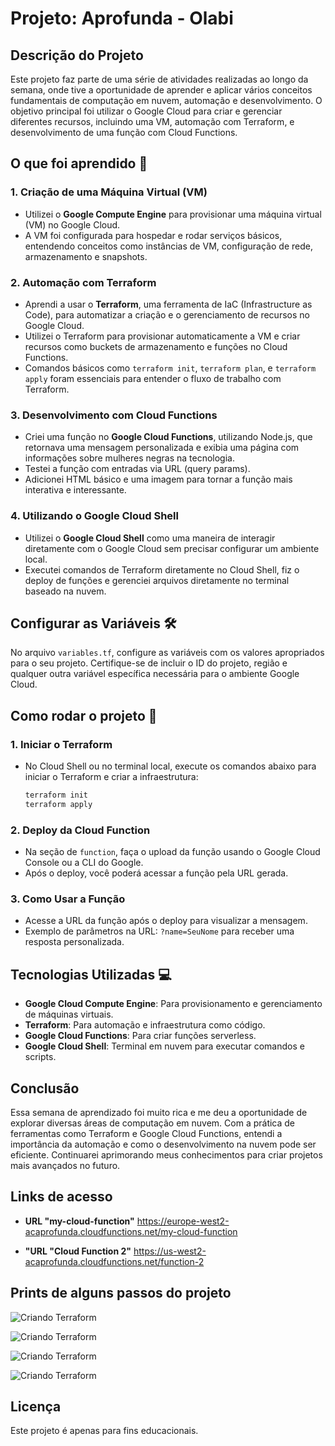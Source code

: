 # Projeto: Aprofunda - Olabi

## Descrição do Projeto
Este projeto faz parte de uma série de atividades realizadas ao longo da semana, onde tive a oportunidade de aprender e aplicar vários conceitos fundamentais de computação em nuvem, automação e desenvolvimento. O objetivo principal foi utilizar o Google Cloud para criar e gerenciar diferentes recursos, incluindo uma VM, automação com Terraform, e desenvolvimento de uma função com Cloud Functions.

## O que foi aprendido 📘

### 1. Criação de uma Máquina Virtual (VM)
- Utilizei o **Google Compute Engine** para provisionar uma máquina virtual (VM) no Google Cloud.
- A VM foi configurada para hospedar e rodar serviços básicos, entendendo conceitos como instâncias de VM, configuração de rede, armazenamento e snapshots.

### 2. Automação com Terraform
- Aprendi a usar o **Terraform**, uma ferramenta de IaC (Infrastructure as Code), para automatizar a criação e o gerenciamento de recursos no Google Cloud.
- Utilizei o Terraform para provisionar automaticamente a VM e criar recursos como buckets de armazenamento e funções no Cloud Functions.
- Comandos básicos como `terraform init`, `terraform plan`, e `terraform apply` foram essenciais para entender o fluxo de trabalho com Terraform.

### 3. Desenvolvimento com Cloud Functions
- Criei uma função no **Google Cloud Functions**, utilizando Node.js, que retornava uma mensagem personalizada e exibia uma página com informações sobre mulheres negras na tecnologia.
- Testei a função com entradas via URL (query params).
- Adicionei HTML básico e uma imagem para tornar a função mais interativa e interessante.

### 4. Utilizando o Google Cloud Shell
- Utilizei o **Google Cloud Shell** como uma maneira de interagir diretamente com o Google Cloud sem precisar configurar um ambiente local.
- Executei comandos de Terraform diretamente no Cloud Shell, fiz o deploy de funções e gerenciei arquivos diretamente no terminal baseado na nuvem.

## Configurar as Variáveis 🛠️

No arquivo `variables.tf`, configure as variáveis com os valores apropriados para o seu projeto. Certifique-se de incluir o ID do projeto, região e qualquer outra variável específica necessária para o ambiente Google Cloud.

## Como rodar o projeto 🚀

### 1. Iniciar o Terraform
- No Cloud Shell ou no terminal local, execute os comandos abaixo para iniciar o Terraform e criar a infraestrutura:
  ```bash
  terraform init
  terraform apply
### 2. Deploy da Cloud Function
- Na seção de `function`, faça o upload da função usando o Google Cloud Console ou a CLI do Google.
- Após o deploy, você poderá acessar a função pela URL gerada.

### 3. Como Usar a Função
- Acesse a URL da função após o deploy para visualizar a mensagem.
- Exemplo de parâmetros na URL: `?name=SeuNome` para receber uma resposta personalizada.

## Tecnologias Utilizadas 💻
- **Google Cloud Compute Engine**: Para provisionamento e gerenciamento de máquinas virtuais.
- **Terraform**: Para automação e infraestrutura como código.
- **Google Cloud Functions**: Para criar funções serverless.
- **Google Cloud Shell**: Terminal em nuvem para executar comandos e scripts.

## Conclusão
Essa semana de aprendizado foi muito rica e me deu a oportunidade de explorar diversas áreas de computação em nuvem. Com a prática de ferramentas como Terraform e Google Cloud Functions, entendi a importância da automação e como o desenvolvimento na nuvem pode ser eficiente. Continuarei aprimorando meus conhecimentos para criar projetos mais avançados no futuro.

## Links de acesso
- **URL "my-cloud-function"** https://europe-west2-acaprofunda.cloudfunctions.net/my-cloud-function

- **"URL "Cloud Function 2"** https://us-west2-acaprofunda.cloudfunctions.net/function-2


## Prints de alguns passos do projeto
![Criando Terraform](./imagens/criando%20terra%20form.png)

![Criando Terraform](./imagens/função%20rodando.png)

![Criando Terraform](./imagens/implementando%20uma%20função.png)

![Criando Terraform](./imagens/vm%20criada.png)

## Licença
Este projeto é apenas para fins educacionais.


